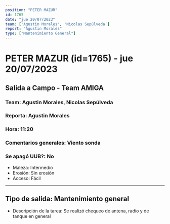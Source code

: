 ```yaml
---
position: "PETER MAZUR"
id: 1765
date: "jue 20/07/2023"
team: ['Agustin Morales', 'Nicolas Sepúlveda']
report: "Agustin Morales"
type: ["Mantenimiento General"]
---
```


# PETER MAZUR (id=1765) - jue 20/07/2023
## Salida a Campo - Team AMIGA
### Team: Agustin Morales, Nicolas Sepúlveda
### Reporta: Agustin Morales
### Hora: 11:20
### Comentarios generales: Viento sonda 
### Se apagó UUB?: No 
- Maleza: Intermedio
- Erosión: Sin erosión
- Acceso: Fácil
---------
## Tipo de salida: Mantenimiento general
   - Descripción de la tarea: Se realizó chequeo de antena, radio y de tanque en general 
